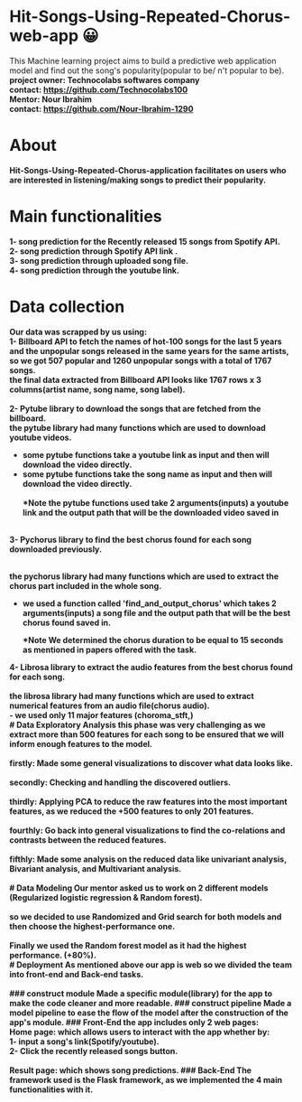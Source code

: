 # Hit-Songs-Using-Repeated-Chorus-web-app 😀
This Machine learning project aims to build a predictive web application model and find out the song's popularity(popular to be/ n't popular to be).<br>
<b>project owner<b>: Technocolabs softwares company <br>
contact: https://github.com/Technocolabs100 <br>
<b>Mentor<b>: Nour Ibrahim <br>
contact: https://github.com/Nour-Ibrahim-1290
# About
<b>Hit-Songs-Using-Repeated-Chorus-application</b> facilitates on users who are interested in listening/making songs to predict their popularity. 
# Main functionalities
1- song prediction for the Recently released 15 songs from Spotify API. <br>
2- song prediction through Spotify API link .<br>
3- song prediction through uploaded song file. <br> 
4- song prediction through the youtube link.
# Data collection
Our data was scrapped by us using:<br>
1- Billboard API to fetch the names of hot-100 songs for the last 5 years and the unpopular songs released in the same years for the same artists, so we got 507 popular and 1260 unpopular songs with a total of 1767 songs.<br>
the final data extracted from Billboard API looks like 1767 rows x 3 columns(artist name, song name, song label).<br><br>
2- Pytube library to download the songs that are fetched from the billboard.<br>
the pytube library had many functions which are used to download youtube videos.<br>
- some pytube functions take a youtube link as input and then will download the video directly.<br>
- some pytube functions take the song name as input and then will download the video directly. <br><br>
*Note the pytube functions used take 2 arguments(inputs) a youtube link and the output path that will be the downloaded video saved in<br><br>
<div>
3- Pychorus library to find the best chorus found for each song downloaded previously.<br><br>

the pychorus library had many functions which are used to extract the chorus part included in the whole song.<br>
- we used a function called 'find_and_output_chorus' which takes 2 arguments(inputs) a song file and  the output path that will be the best chorus found saved in.

  *Note We determined the chorus duration to be equal to 15 seconds as mentioned in papers offered with the task.
</div>
<div>
4- Librosa library to extract the audio features from the best chorus found for each song.<br><br>
the librosa library had many functions which are used to extract numerical features from an audio file(chorus audio).<br>  
- we used only 11 major features (choroma_stft,)
</div>
# Data Exploratory Analysis
this phase was very challenging as we extract more than 500 features for each song to be ensured that we will inform enough features to the model.<br>
<br>
firstly: Made some general visualizations to discover what data looks like.<br><br>
secondly: Checking and handling the discovered outliers.<br><br>
<b>thirdly:</b> Applying PCA to reduce the raw features into the most important features, as we reduced the +500 features to only 201 features.<br><br>
fourthly: Go back into general visualizations to find the co-relations and contrasts between the reduced features.<br><br>
fifthly: Made some analysis on the reduced data like univariant analysis, Bivariant analysis, and Multivariant analysis.<br><br>
# Data Modeling
Our mentor asked us to work on 2 different models (Regularized logistic regression & Random forest).<br><br>
so we decided to use Randomized and Grid search for both models and then choose the highest-performance one.<br><br>
<b> Finally </b> we used the Random forest model as it had the highest performance. <b>(+80%)</b>.<br>
# Deployment
As mentioned above our app is web so we divided the team into front-end and Back-end tasks.<br><br>
### construct module
Made a specific module(library) for the app to make the code cleaner and more readable.
### construct pipeline
Made a model pipeline to ease the flow of the model after the construction of the app's module.
### Front-End 
the app includes only 2 web pages:<br>
Home page: which allows users to interact with the app whether by:<br>
1- input a song's link(Spotify/youtube).<br>
2- Click the recently released songs button.<br><br>
Result page: which shows song predictions.
### Back-End
The framework used is the Flask framework, as we implemented the 4 main functionalities with it.<br>














